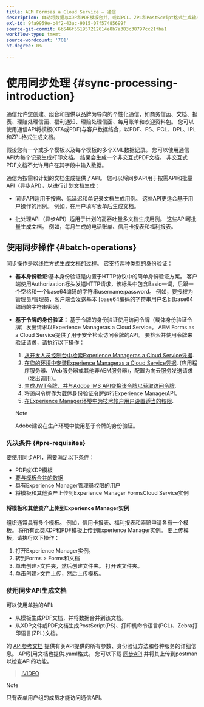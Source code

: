 ```yaml
---
title: AEM Formsas a Cloud Service — 通信
description: 自动将数据与XDP和PDF模板合并，或以PCL、ZPL和PostScript格式生成输出
exl-id: 9fa9959e-b4f2-43ac-9015-07f57485699f
source-git-commit: 6b546f551957212614e8b7a383c38797cc21fba1
workflow-type: tm+mt
source-wordcount: '701'
ht-degree: 0%

---
```



# 使用同步处理 {#sync-processing-introduction}

通信允许您创建、组合和提供以品牌为导向的个性化通信，如商务信函、文档、报表、理赔处理信函、福利通知、理赔处理信函、每月账单和欢迎资料包。 您可以使用通信API将模板(XFA或PDF)与客户数据结合，以PDF、PS、PCL、DPL、IPL和ZPL格式生成文档。

假设您有一个或多个模板以及每个模板的多个XML数据记录。 您可以使用通信API为每个记录生成打印文档。 <!-- You can also combine the records into a single document. --> 结果会生成一个非交互式PDF文档。 非交互式PDF文档不允许用户在其字段中输入数据。


通信为按需和计划的文档生成提供了API。 您可以将同步API用于按需API和批量API（异步API），以进行计划文档生成：

* 同步API适用于按需、低延迟和单记录文档生成用例。 这些API更适合基于用户操作的用例。 例如，在用户填写表单后生成文档。

* 批处理API（异步API）适用于计划的高吞吐量多文档生成用例。 这些API可批量生成文档。 例如，每月生成的电话账单、信用卡报表和福利报表。

## 使用同步操作 {#batch-operations}

同步操作是以线性方式生成文档的过程。 它支持两种类型的身份验证：

* **基本身份验证**:基本身份验证是内置于HTTP协议中的简单身份验证方案。 客户端使用Authorization标头发送HTTP请求，该标头中包含Basic一词，后跟一个空格和一个base64编码的字符串username:password。 例如，要授权为管理员/管理员，客户端会发送基本 [base64编码的字符串用户名]: [base64编码的字符串密码].

* **基于令牌的身份验证：** 基于令牌的身份验证使用访问令牌（载体身份验证令牌）发出请求以Experience Manageras a Cloud Service。 AEM Forms as a Cloud Service提供了用于安全检索访问令牌的API。 要检索并使用令牌来验证请求，请执行以下操作：

   1. [从开发人员控制台中检索Experience Manageras a Cloud Service凭据](https://experienceleague.adobe.com/docs/experience-manager-learn/getting-started-with-aem-headless/authentication/service-credentials.html).
   1. [在您的环境中安装Experience Manageras a Cloud Service凭据](https://experienceleague.adobe.com/docs/experience-manager-learn/getting-started-with-aem-headless/authentication/service-credentials.html). (应用程序服务器、Web服务器或其他非AEM服务器)，配置为向云服务发送请求（发出调用）。
   1. [生成JWT令牌，并与Adobe IMS API交换该令牌以获取访问令牌](https://experienceleague.adobe.com/docs/experience-manager-learn/getting-started-with-aem-headless/authentication/service-credentials.html).
   1. 将访问令牌作为载体身份验证令牌运行Experience ManagerAPI。
   1. [在Experience Manager环境中为技术帐户用户设置适当的权限](https://experienceleague.adobe.com/docs/experience-manager-learn/getting-started-with-aem-headless/authentication/service-credentials.html?lang=en#configure-access-in-aem).

   >[!NOTE]
   >
   >Adobe建议在生产环境中使用基于令牌的身份验证。

### 先决条件 {#pre-requisites}

要使用同步API，需要满足以下条件：

* PDF或XDP模板
* [要与模板合并的数据](#form-data)
* 具有Experience Manager管理员权限的用户
* 将模板和其他资产上传到Experience Manager FormsCloud Service实例

#### 将模板和其他资产上传到Experience Manager实例

组织通常具有多个模板。 例如，信用卡报表、福利报表和索赔申请各有一个模板。 将所有此类XDP和PDF模板上传到Experience Manager实例。 要上传模板，请执行以下操作：

1. 打开Experience Manager实例。
1. 转到Forms > Forms和文档
1. 单击创建>文件夹，然后创建文件夹。 打开该文件夹。
1. 单击创建>文件上传，然后上传模板。

### 使用同步API生成文档

可以使用单独的API:

* 从模板生成PDF文档，并将数据合并到该文档。
* 从XDP文件或PDF文档生成PostScript(PS)、打印机命令语言(PCL)、Zebra打印语言(ZPL)文档。

的 [API参考文档](https://www.adobe.io/experience-manager-forms-cloud-service-developer-reference/api/sync/#tag/Communications-Services) 提供有关API提供的所有参数、身份验证方法和各种服务的详细信息。 API引用文档也提供.yaml格式。 您可以下载 [同步API](assets/sync.yaml) 并将其上传到postman以检查API的功能。

>[!VIDEO](https://video.tv.adobe.com/v/335771)

>[!NOTE]
>
>只有表单用户组的成员才能访问通信API。

